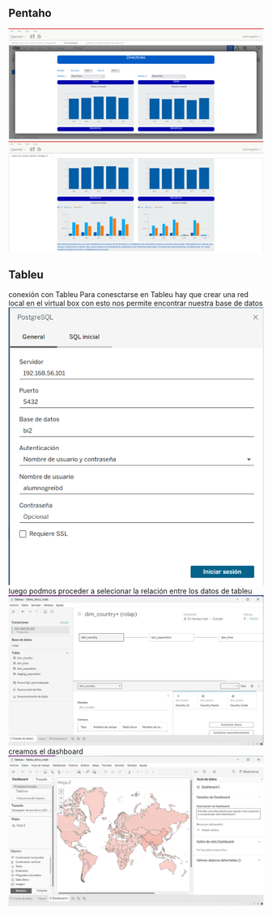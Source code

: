 ## Pentaho

![Alt text](cuadro_de_comados_1.png)
![Alt text](cuadro_de_comados_2.png)

## Tableu
conexión con Tableu
Para conesctarse en Tableu  hay que crear una red local en el virtual box con esto nos permite encontrar nuestra base de datos
![Alt text](image-1.png)
luego podmos proceder a selecionar la relación entre los datos de tableu
![Alt text](image-3.png)
creamos el dashboard
![Alt text](image-2.png)